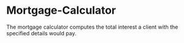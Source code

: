 # Mortgage-Calculator
The mortgage calculator computes the total interest a client with the specified details would pay.
